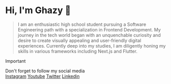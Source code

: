 # Hi, I'm Ghazy 👋

> I am an enthusiastic high school student pursuing a Software Engineering path with a specialization in Frontend Development.
> My journey in the tech world began with an unquenchable curiosity and desire to create visually appealing and user-friendly digital experiences.
> Currently deep into my studies, I am diligently honing my skills in various frameworks including Next.js and Flutter.

> [!IMPORTANT]
>  Don't forget to follow my social media </br>
> [Instagram](https://instagram.com/xylviet)
> [Youtube](https://youtube.com/@xylviet)
> [Twitter](https://Twitter.com/xylviet)
> [Linkedin](https://Linkedin.com/in/xylviet)


